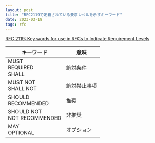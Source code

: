 ```yaml
---
layout: post
title: "RFC2119で定義されている要求レベルを示すキーワード"
date: 2023-03-18
tags: rfc
---
```


[RFC 2119: Key words for use in RFCs to Indicate Requirement Levels](https://www.rfc-editor.org/rfc/rfc2119)

| キーワード | 意味 |
|--|--|
| MUST<br/>REQUIRED<br/>SHALL | 絶対条件 |
| MUST NOT<br/>SHALL NOT | 絶対禁止事項 |
| SHOULD<br/>RECOMMENDED | 推奨 |
| SHOULD NOT<br/>NOT RECOMMENDED | 非推奨 |
| MAY<br/>OPTIONAL | オプション |
